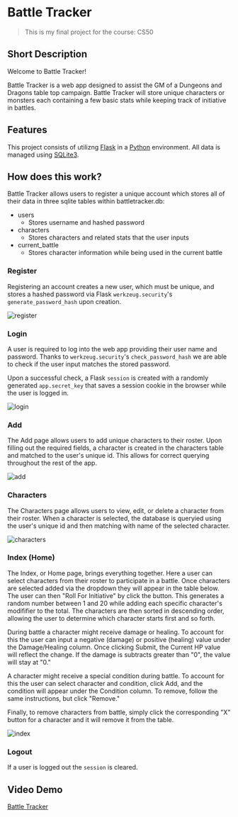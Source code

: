 # Battle Tracker

> This is my final project for the course: CS50

## Short Description

Welcome to Battle Tracker!

Battle Tracker is a web app designed to assist the GM of a Dungeons and Dragons table top campaign. Battle Tracker will store unique characters or monsters each containing a few basic stats while keeping track of initiative in battles.

## Features

This project consists of utilizng [Flask](https://flask.palletsprojects.com/en/2.3.x/) in a [Python](https://www.python.org/) environment. All data is managed using [SQLite3](https://docs.python.org/3/library/sqlite3.html).

## How does this work?

Battle Tracker allows users to register a unique account which stores all of their data in three sqlite tables within battletracker.db:

-   users
    -   Stores username and hashed password
-   characters
    -   Stores characters and related stats that the user inputs
-   current_battle
    -   Stores character information while being used in the current battle

### Register

Registering an account creates a new user, which must be unique, and stores a hashed password via Flask `werkzeug.security`'s `generate_password_hash` upon creation.

![register](https://github.com/lucashogg/Battle-Tracker/assets/73367876/25926590-10bc-488d-b24a-3ef4aed90f5e)

### Login

A user is required to log into the web app providing their user name and password. Thanks to `werkzeug.security`'s `check_password_hash` we are able to check if the user input matches the stored password.

Upon a successful check, a Flask `session` is created with a randomly generated `app.secret_key` that saves a session cookie in the browser while the user is logged in.

![login](https://github.com/lucashogg/Battle-Tracker/assets/73367876/2aeea0a2-6f1f-4828-89fc-94ac6b1acda9)

### Add

The Add page allows users to add unique characters to their roster. Upon filling out the required fields, a character is created in the characters table and matched to the user's unique id. This allows for correct querying throughout the rest of the app.

![add](https://github.com/lucashogg/Battle-Tracker/assets/73367876/a8b323f8-8e8a-432f-af40-72230e8daef7)

### Characters

The Characters page allows users to view, edit, or delete a character from their roster. When a character is selected, the database is queryied using the user's unique id and then matching with name of the selected character.

![characters](https://github.com/lucashogg/Battle-Tracker/assets/73367876/b86aea74-a930-4e35-93df-b4581b184d52)

### Index (Home)

The Index, or Home page, brings everything together. Here a user can select characters from their roster to participate in a battle. Once characters are selected added via the dropdown they will appear in the table below. The user can then "Roll For Initiative" by click the button. This generates a random number between 1 and 20 while adding each specific character's modififier to the total. The characters are then sorted in descending order, allowing the user to determine which character starts first and so forth.

During battle a character might receive damage or healing. To account for this the user can input a negative (damage) or positive (healing) value under the Damage/Healing column. Once clicking Submit, the Current HP value will reflect the change. If the damage is subtracts greater than "0", the value will stay at "0."

A character might receive a special condition during battle. To account for this the user can select character and condition, click Add, and the condition will appear under the Condition column. To remove, follow the same instructions, but click "Remove."

Finally, to remove characters from battle, simply click the corresponding "X" button for a character and it will remove it from the table.

![index](https://github.com/lucashogg/Battle-Tracker/assets/73367876/344758a2-ac99-40cc-9f09-bba4eb39f484)

### Logout

If a user is logged out the `session` is cleared.

## Video Demo

[Battle Tracker](https://youtu.be/LeWseRsh2qk)

